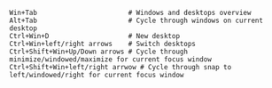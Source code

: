     Win+Tab                       # Windows and desktops overview
    Alt+Tab                       # Cycle through windows on current desktop
    Ctrl+Win+D                    # New desktop
    Ctrl+Win+left/right arrows    # Switch desktops
    Ctrl+Shift+Win+Up/Down arrows # Cycle through minimize/windowed/maximize for current focus window
    Ctrl+Shift+Win+left/right arrwow # Cycle through snap to left/windowed/right for current focus window


